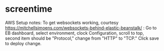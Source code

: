 # screentime

AWS Setup notes:
To get websockets working, courtesy https://mitchellsimoens.com/websockets-behind-elastic-beanstalk/ :
Go to EB dashboard, select environment, clock Configuration, scroll to top, second item should be "Protocol," change from "HTTP" to "TCP." Click save to deploy change.
